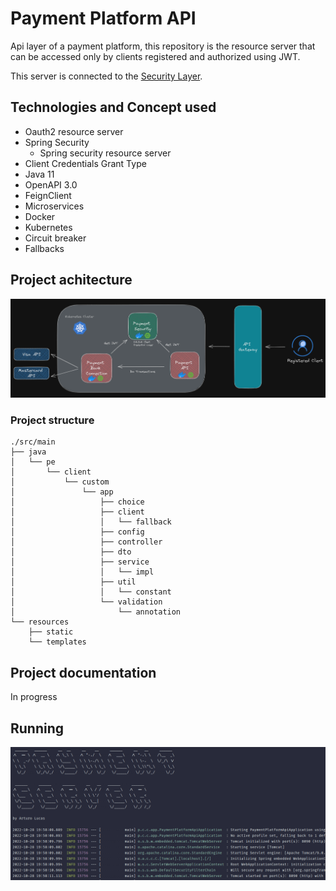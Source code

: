 # Payment Platform API

Api layer of a payment platform, this repository is the resource server
that can be accessed only by clients registered and authorized using JWT.

This server is connected to the [Security Layer](https://github.com/aLucaz/payment-platform-security).

## Technologies and Concept used

- Oauth2 resource server
- Spring Security
    - Spring security resource server
- Client Credentials Grant Type
- Java 11
- OpenAPI 3.0 
- FeignClient
- Microservices
- Docker
- Kubernetes
- Circuit breaker
- Fallbacks

## Project achitecture

![](resources/draw-architecture.png)

### Project structure

```
./src/main
├── java
│   └── pe
│       └── client
│           └── custom
│               └── app
│                   ├── choice
│                   ├── client
│                   │   └── fallback
│                   ├── config
│                   ├── controller
│                   ├── dto
│                   ├── service
│                   │   └── impl
│                   ├── util
│                   │   └── constant
│                   └── validation
│                       └── annotation
└── resources
    ├── static
    └── templates
```

## Project documentation

In progress

## Running

![](resources/server.png)
